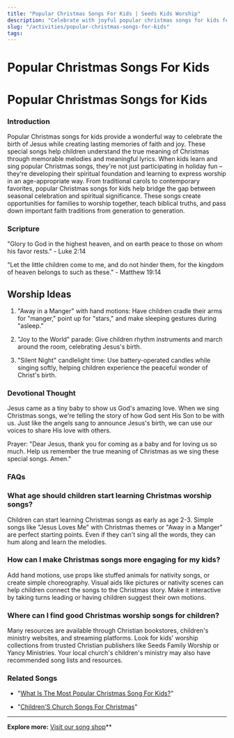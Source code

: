 ```yaml
---
title: "Popular Christmas Songs For Kids | Seeds Kids Worship"
description: "Celebrate with joyful popular christmas songs for kids featuring biblical Christmas themes. Holiday worship music for children and families."
slug: "/activities/popular-christmas-songs-for-kids"
tags:
---
```


# Popular Christmas Songs For Kids

# Popular Christmas Songs for Kids
### Introduction
Popular Christmas songs for kids provide a wonderful way to celebrate the birth of Jesus while creating lasting memories of faith and joy. These special songs help children understand the true meaning of Christmas through memorable melodies and meaningful lyrics. When kids learn and sing popular Christmas songs, they're not just participating in holiday fun – they're developing their spiritual foundation and learning to express worship in an age-appropriate way. From traditional carols to contemporary favorites, popular Christmas songs for kids help bridge the gap between seasonal celebration and spiritual significance. These songs create opportunities for families to worship together, teach biblical truths, and pass down important faith traditions from generation to generation.

### Scripture
"Glory to God in the highest heaven, and on earth peace to those on whom his favor rests." - Luke 2:14

"Let the little children come to me, and do not hinder them, for the kingdom of heaven belongs to such as these." - Matthew 19:14

## Worship Ideas
1. "Away in a Manger" with hand motions: Have children cradle their arms for "manger," point up for "stars," and make sleeping gestures during "asleep."

2. "Joy to the World" parade: Give children rhythm instruments and march around the room, celebrating Jesus's birth.

3. "Silent Night" candlelight time: Use battery-operated candles while singing softly, helping children experience the peaceful wonder of Christ's birth.

### Devotional Thought
Jesus came as a tiny baby to show us God's amazing love. When we sing Christmas songs, we're telling the story of how God sent His Son to be with us. Just like the angels sang to announce Jesus's birth, we can use our voices to share His love with others. 

Prayer: "Dear Jesus, thank you for coming as a baby and for loving us so much. Help us remember the true meaning of Christmas as we sing these special songs. Amen."

### FAQs

### What age should children start learning Christmas worship songs?
Children can start learning Christmas songs as early as age 2-3. Simple songs like "Jesus Loves Me" with Christmas themes or "Away in a Manger" are perfect starting points. Even if they can't sing all the words, they can hum along and learn the melodies.

### How can I make Christmas songs more engaging for my kids?
Add hand motions, use props like stuffed animals for nativity songs, or create simple choreography. Visual aids like pictures or nativity scenes can help children connect the songs to the Christmas story. Make it interactive by taking turns leading or having children suggest their own motions.

### Where can I find good Christmas worship songs for children?
Many resources are available through Christian bookstores, children's ministry websites, and streaming platforms. Look for kids' worship collections from trusted Christian publishers like Seeds Family Worship or Yancy Ministries. Your local church's children's ministry may also have recommended song lists and resources.

### Related Songs

- "[What Is The Most Popular Christmas Song For Kids?](/activities/what-is-the-most-popular-christmas-song-for-kids/)"

- "[Children'S Church Songs For Christmas](/activities/children-s-church-songs-for-christmas/)"

---

**Explore more:** [Visit our song shop](https://seedskidsworship.com/shop)**

<!-- Schema Markup -->
<script type="application/ld+json">
{
  "@context": "https://schema.org",
  "@type": "MusicRecording",
  "name": "Popular Christmas Songs For Kids",
  "byArtist": {
    "@type": "MusicGroup",
    "name": "Seeds Kids Worship"
  },
  "isFamilyFriendly": true,
  "url": "https://seedskidsworship.com/activities/popular-christmas-songs-for-kids/"
}
</script>